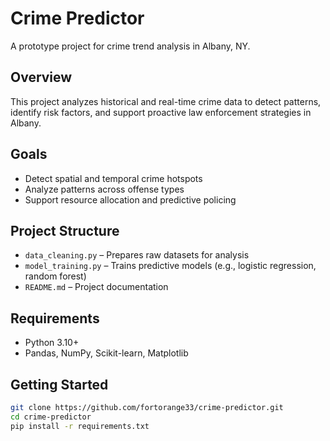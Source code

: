 # Crime Predictor

A prototype project for crime trend analysis in Albany, NY.

## Overview
This project analyzes historical and real-time crime data to detect patterns, identify risk factors, and support proactive law enforcement strategies in Albany.

## Goals
- Detect spatial and temporal crime hotspots
- Analyze patterns across offense types
- Support resource allocation and predictive policing

## Project Structure
- `data_cleaning.py` – Prepares raw datasets for analysis
- `model_training.py` – Trains predictive models (e.g., logistic regression, random forest)
- `README.md` – Project documentation

## Requirements
- Python 3.10+
- Pandas, NumPy, Scikit-learn, Matplotlib

## Getting Started
```bash
git clone https://github.com/fortorange33/crime-predictor.git
cd crime-predictor
pip install -r requirements.txt